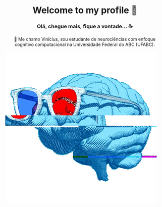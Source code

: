 <h1 align="center">Welcome to my profile 👋</h1>

<h3 align="center"> Olá, chegue mais, fique a vontade... ☕️ </h3>

<p align="center">👤️ Me chamo Vinícius, sou estudante de neurociências com enfoque cognitivo computacional na Universidade Federal do ABC (UFABC). </p>

![](/brain.gif?raw=true)




